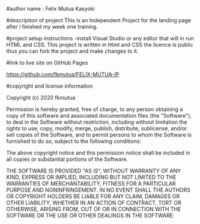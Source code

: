 #author name : Felix Mutua Kasyoki

#description of project This is an Independent Project for the landing page after i finished my week one training.

#project setup instructions -install  Visual Studio or any editor that will  in run HTML and CSS.
This  project is  written in Html and CSS
the licence is public thus you can fork the project  and make changes to it.

#link to live site on GitHub Pages

https://github.com/fkmutua/FELIX-MUTUA-IP


#copyright and license information

Copyright (c) 2020 fkmutua

Permission is hereby granted, free of charge, to any person obtaining a copy of this software and associated documentation files (the "Software"), to deal in the Software without restriction, including without limitation the rights to use, copy, modify, merge, publish, distribute, sublicense, and/or sell copies of the Software, and to permit persons to whom the Software is furnished to do so, subject to the following conditions:

The above copyright notice and this permission notice shall be included in all copies or substantial portions of the Software.

THE SOFTWARE IS PROVIDED "AS IS", WITHOUT WARRANTY OF ANY KIND, EXPRESS OR IMPLIED, INCLUDING BUT NOT LIMITED TO THE WARRANTIES OF MERCHANTABILITY, FITNESS FOR A PARTICULAR PURPOSE AND NONINFRINGEMENT. IN NO EVENT SHALL THE AUTHORS OR COPYRIGHT HOLDERS BE LIABLE FOR ANY CLAIM, DAMAGES OR OTHER LIABILITY, WHETHER IN AN ACTION OF CONTRACT, TORT OR OTHERWISE, ARISING FROM, OUT OF OR IN CONNECTION WITH THE SOFTWARE OR THE USE OR OTHER DEALINGS IN THE SOFTWARE.

